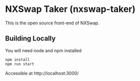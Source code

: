 # NXSwap Taker (nxswap-taker)

This is the open source front-end of NXSwap.

## Building Locally

You will need node and npm installed

```
npm install
npm run start
```

Accessible at http://localhost:3000/
